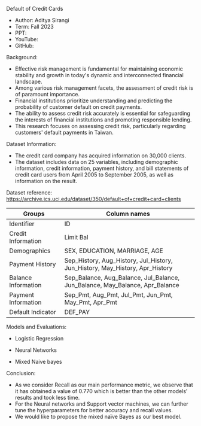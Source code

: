 ﻿Default of Credit Cards

- Author: Aditya Sirangi
- Term: Fall 2023
- PPT:
- YouTube:
- GitHub:

Background:

- Effective risk management is fundamental for maintaining economic stability and growth in today's dynamic and interconnected financial landscape.
- Among various risk management facets, the assessment of credit risk is of paramount importance.
- Financial institutions prioritize understanding and predicting the probability of customer default on credit payments.
- The ability to assess credit risk accurately is essential for safeguarding the interests of financial institutions and promoting responsible lending.
- This research focuses on assessing credit risk, particularly regarding customers' default payments in Taiwan.

Dataset Information:

- The credit card company has acquired information on 30,000 clients.
- The dataset includes data on 25 variables, including demographic information, credit information, payment history, and bill statements of credit card users from April 2005 to September 2005, as well as information on the result.

Dataset reference: https://archive.ics.uci.edu/dataset/350/default+of+credit+card+clients

|Groups|Column names|
| - | - |
|Identifier|ID|
|Credit Information|Limit Bal|
|Demographics|SEX, EDUCATION, MARRIAGE, AGE|
|Payment History|Sep\_History, Aug\_History, Jul\_History, Jun\_History, May\_History, Apr\_History|
|Balance Information|Sep\_Balance, Aug\_Balance, Jul\_Balance, Jun\_Balance, May\_Balance, Apr\_Balance|
|Payment Information|Sep\_Pmt, Aug\_Pmt, Jul\_Pmt, Jun\_Pmt, May\_Pmt, Apr\_Pmt|
|Default Indicator|DEF\_PAY|

Models and Evaluations:

- Logistic Regression








- Neural Networks










- Mixed Naive bayes

Conclusion:

- As we consider Recall as our main performance metric, we observe that it has obtained a value of 0.770 which is better than the other models' results and took less time.
- For the Neural networks and Support vector machines, we can further tune the hyperparameters for better accuracy and recall values.
- We would like to propose the mixed naïve Bayes as our best model.


